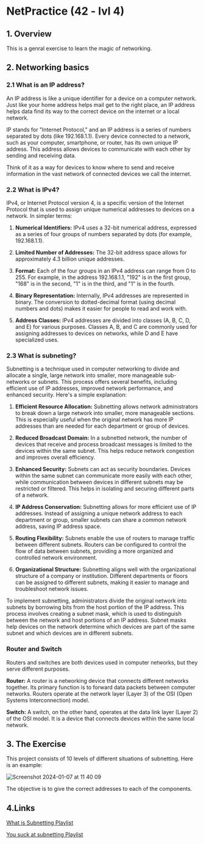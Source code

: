 # NetPractice (42 - lvl 4)

## 1. Overview

This is a genral exercise to learn the magic of networking.

## 2. Networking basics

### 2.1 What is an IP address?

An IP address is like a unique identifier for a device on a computer network. Just like your home address helps mail get to the right place, an IP address helps data find its way to the correct device on the internet or a local network.

IP stands for "Internet Protocol," and an IP address is a series of numbers separated by dots (like 192.168.1.1). Every device connected to a network, such as your computer, smartphone, or router, has its own unique IP address. This address allows devices to communicate with each other by sending and receiving data.

Think of it as a way for devices to know where to send and receive information in the vast network of connected devices we call the internet.

### 2.2 What is IPv4?

IPv4, or Internet Protocol version 4, is a specific version of the Internet Protocol that is used to assign unique numerical addresses to devices on a network. In simpler terms:

1. **Numerical Identifiers:** IPv4 uses a 32-bit numerical address, expressed as a series of four groups of numbers separated by dots (for example, 192.168.1.1).

2. **Limited Number of Addresses:** The 32-bit address space allows for approximately 4.3 billion unique addresses. 

3. **Format:** Each of the four groups in an IPv4 address can range from 0 to 255. For example, in the address 192.168.1.1, "192" is in the first group, "168" is in the second, "1" is in the third, and "1" is in the fourth.

4. **Binary Representation:** Internally, IPv4 addresses are represented in binary. The conversion to dotted-decimal format (using decimal numbers and dots) makes it easier for people to read and work with.

5. **Address Classes:** IPv4 addresses are divided into classes (A, B, C, D, and E) for various purposes. Classes A, B, and C are commonly used for assigning addresses to devices on networks, while D and E have specialized uses.

### 2.3 What is subneting?

Subnetting is a technique used in computer networking to divide and allocate a single, large network into smaller, more manageable sub-networks or subnets. This process offers several benefits, including efficient use of IP addresses, improved network performance, and enhanced security. Here's a simple explanation:

1. **Efficient Resource Allocation:** Subnetting allows network administrators to break down a large network into smaller, more manageable sections. This is especially useful when the original network has more IP addresses than are needed for each department or group of devices.

2. **Reduced Broadcast Domain:** In a subnetted network, the number of devices that receive and process broadcast messages is limited to the devices within the same subnet. This helps reduce network congestion and improves overall efficiency.

3. **Enhanced Security:** Subnets can act as security boundaries. Devices within the same subnet can communicate more easily with each other, while communication between devices in different subnets may be restricted or filtered. This helps in isolating and securing different parts of a network.

4. **IP Address Conservation:** Subnetting allows for more efficient use of IP addresses. Instead of assigning a unique network address to each department or group, smaller subnets can share a common network address, saving IP address space.

5. **Routing Flexibility:** Subnets enable the use of routers to manage traffic between different subnets. Routers can be configured to control the flow of data between subnets, providing a more organized and controlled network environment.

6. **Organizational Structure:** Subnetting aligns well with the organizational structure of a company or institution. Different departments or floors can be assigned to different subnets, making it easier to manage and troubleshoot network issues.

To implement subnetting, administrators divide the original network into subnets by borrowing bits from the host portion of the IP address. This process involves creating a subnet mask, which is used to distinguish between the network and host portions of an IP address. Subnet masks help devices on the network determine which devices are part of the same subnet and which devices are in different subnets.

### Router and Switch

Routers and switches are both devices used in computer networks, but they serve different purposes.

**Router:**
A router is a networking device that connects different networks together. Its primary function is to forward data packets between computer networks. Routers operate at the network layer (Layer 3) of the OSI (Open Systems Interconnection) model.

**Switch:**
A switch, on the other hand, operates at the data link layer (Layer 2) of the OSI model. It is a device that connects devices within the same local network. 

## 3. The Exercise

This project consists of 10 levels of different situations of subnetting. Here is an example:

![Screenshot 2024-01-07 at 11 40 09](https://github.com/inesalves44/NetPractice/assets/105734074/15300f4b-2d92-41b6-93c6-cc1cfe50ac82)

The objective is to give the correct addresses to each of the components.

## 4.Links

[What is Subnetting Playlist](https://www.youtube.com/watch?v=BWZ-MHIhqjM&list=PLIFyRwBY_4bQUE4IB5c4VPRyDoLgOdExE)

[You suck at subnetting Playlist](https://www.youtube.com/watch?v=5WfiTHiU4x8&list=PLIhvC56v63IKrRHh3gvZZBAGvsvOhwrRF)
